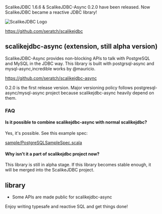 ScalikeJDBC 1.6.6 & ScalikeJDBC-Async 0.2.0 have been released. Now ScalikeJDBC became a reactive JDBC library!

![ScalikeJDBC Logo](http://scalikejdbc.org/img/logo.png)

https://github.com/seratch/scalikejdbc

## scalikejdbc-async (extension, still alpha version)

ScalikeJDBC-Async provides non-blocking APIs to talk with PostgreSQL and MySQL in the JDBC way. This library is built with postgrsql-async and mysql-async,incredible works by @mauricio.

https://github.com/seratch/scalikejdbc-async

0.2.0 is the first release version. Major versioning policy follows postgresql-async/mysql-async project because scalikejdbc-async heavily depend on them.

### FAQ

#### Is it possible to combine scalikejdbc-async with normal scalikejdbc?

Yes, it's possible. See this example spec:

[sample/PostgreSQLSampleSpec.scala](https://github.com/seratch/scalikejdbc-async/blob/master/src/test/scala/sample/PostgreSQLSampleSpec.scala)

#### Why isn't it a part of scalikejdbc project now?

This library is still in alpha stage. If this library becomes stable enough, it will be merged into the ScalikeJDBC project.


## library

- Some APIs are made public for scalikejdbc-async

Enjoy writing typesafe and reactive SQL and get things done!

